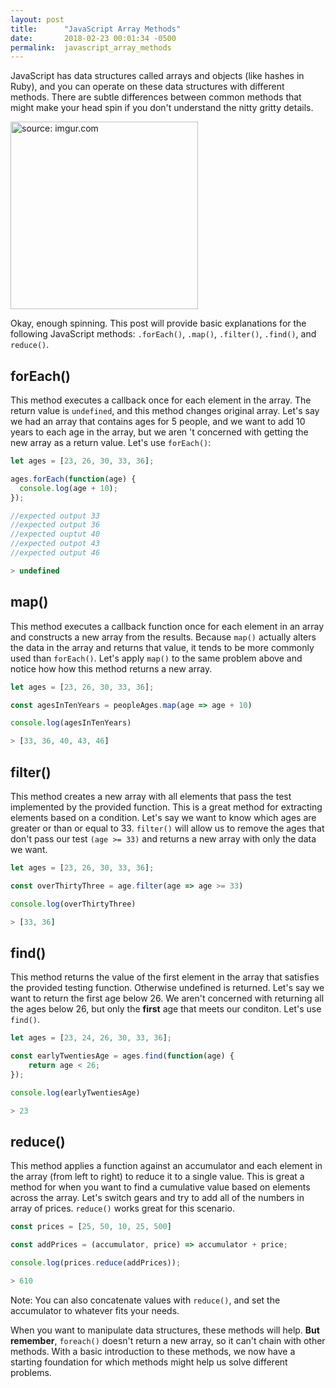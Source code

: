 ```yaml
---
layout: post
title:      "JavaScript Array Methods"
date:       2018-02-23 00:01:34 -0500
permalink:  javascript_array_methods
---
```



JavaScript has data structures called arrays and objects (like hashes in Ruby), and you can operate on these data structures with different methods. There are subtle differences between common methods that might make your head spin if you don't understand the nitty gritty details. 

<img src="https://i.imgur.com/8NwhIUG.gif" title="source: imgur.com" height="300" width="300" class="img-responsive">

Okay, enough spinning. This post will provide basic explanations for the following JavaScript methods: `.forEach()`, `.map()`, `.filter()`, `.find()`, and `reduce()`. 

## forEach()
This method executes a callback once for each element in the array. The return value is `undefined`, and this method changes original array. Let's say we had an array that contains ages for 5 people, and we want to add 10 years to each age in the array, but we aren 't concerned with getting the new array as a return value.  Let's use `forEach()`:

```javascript
let ages = [23, 26, 30, 33, 36];

ages.forEach(function(age) {
  console.log(age + 10);
});

//expected output 33
//expected output 36
//expected ouptut 40
//expected outpot 43
//expected output 46

> undefined
```
## map()
This method executes a callback function once for each element in an array and constructs a new array from the results. Because `map()` actually alters the data in the array and returns that value,  it tends to be more commonly used than `forEach()`.  Let's apply `map()` to the same problem above and notice how how this method returns a new array.

```javascript
let ages = [23, 26, 30, 33, 36];

const agesInTenYears = peopleAges.map(age => age + 10)

console.log(agesInTenYears)

> [33, 36, 40, 43, 46]
```

## filter()
This method creates a new array with all elements that pass the test implemented by the provided function. This is a great method for extracting elements based on a condition. Let's say we want to know which ages are greater or than or equal to 33. `filter()` will allow us to remove the ages that don't pass our test `(age >= 33)` and returns a new array with only the data we want.

```javascript
let ages = [23, 26, 30, 33, 36];

const overThirtyThree = age.filter(age => age >= 33)

console.log(overThirtyThree)

> [33, 36]
```
## find()
This method returns the value of the first element in the array that satisfies the provided testing function. Otherwise undefined is returned. Let's say we want to return the first age below 26. We aren't concerned with returning all the ages below 26, but only the  **first** age that meets our conditon. Let's use `find()`.

```javascript 
let ages = [23, 24, 26, 30, 33, 36];

const earlyTwentiesAge = ages.find(function(age) {
	return age < 26;
});

console.log(earlyTwentiesAge)

> 23
```
## reduce()
This method applies a function against an accumulator and each element in the array (from left to right) to reduce it to a single value. This is great a method for when you want to find a cumulative value based on elements across the array.  Let's switch gears and try to add all of the numbers in array of prices. `reduce()` works great for this scenario. 

```javascript
const prices = [25, 50, 10, 25, 500]

const addPrices = (accumulator, price) => accumulator + price;

console.log(prices.reduce(addPrices));

> 610
```

Note: You can also concatenate values with `reduce()`, and set the accumulator to whatever fits your needs.

When you want to manipulate data structures, these methods will help. **But remember**, `foreach()` doesn't return a new array, so it can't chain with other methods. With a basic introduction to these methods, we now have a starting foundation for which methods might help us solve different problems.

